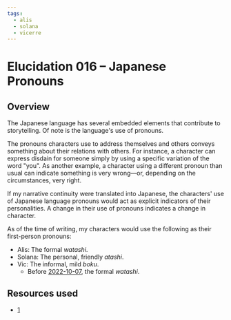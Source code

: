 ```yaml
---
tags:
  - alis
  - solana
  - vicerre
---
```


# Elucidation 016 – Japanese Pronouns

## Overview

The Japanese language has several embedded elements that contribute to storytelling. Of note is the language's use of pronouns.

The pronouns characters use to address themselves and others conveys something about their relations with others. For instance, a character can express disdain for someone simply by using a specific variation of the word "you". As another example, a character using a different pronoun than usual can indicate something is very wrong—or, depending on the circumstances, very right.

If my narrative continuity were translated into Japanese, the characters' use of Japanese language pronouns would act as explicit indicators of their personalities. A change in their use of pronouns indicates a change in character.

As of the time of writing, my characters would use the following as their first-person pronouns:

- Alis: The formal _watashi_.
- Solana: The personal, friendly _atashi_.
- Vic: The informal, mild _boku_.
  - Before [2022-10-07](2022-10-16_icebreaker-028-029-030.md), the formal _watashi_.

## Resources used

- [1](https://people.umass.edu/partee/MGU_2009/papers/Ponamareva.pdf)
